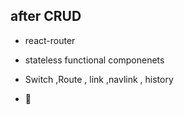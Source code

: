 ## after CRUD

* react-router  
* stateless functional componenets  

* Switch ,Route , link ,navlink , history  
* <span role="img" aria-label="sheep">🐑</span>  
